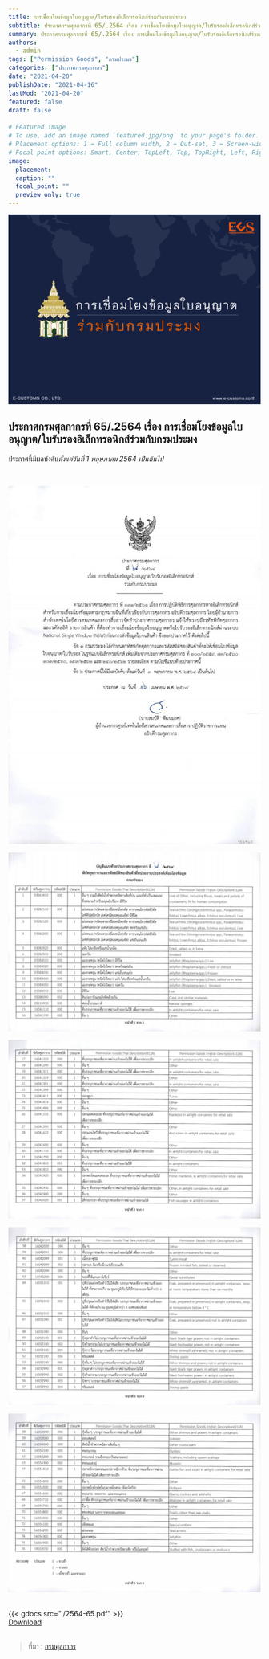 ```yaml
---
title: การเชื่่อมโยงข้อมูลใบอนุญาต/ใบรับรองอิเล็กทรอนิกส์ร่วมกับกรมประมง
subtitle: ประกาศกรมศุลกากรที่ 65/.2564 เรื่อง การเชื่่อมโยงข้อมูลใบอนุญาต/ใบรับรองอิเล็กทรอนิกส์ร่วมกับกรมประมง
summary: ประกาศกรมศุลกากรที่ 65/.2564 เรื่อง การเชื่่อมโยงข้อมูลใบอนุญาต/ใบรับรองอิเล็กทรอนิกส์ร่วมกับกรมประมง
authors:
  - admin
tags: ["Permission Goods", "กรมประมง"]
categories: ["ประกาศกรมศุลกากร"]
date: "2021-04-20"
publishDate: "2021-04-16"
lastMod: "2021-04-20"
featured: false
draft: false

# Featured image
# To use, add an image named `featured.jpg/png` to your page's folder.
# Placement options: 1 = Full column width, 2 = Out-set, 3 = Screen-width
# Focal point options: Smart, Center, TopLeft, Top, TopRight, Left, Right, BottomLeft, Bottom, BottomRight
image:
  placement:
  caption: ""
  focal_point: ""
  preview_only: true
---
```


![](featured.png)

## ประกาศกรมศุลกากรที่ 65/.2564 เรื่อง การเชื่่อมโยงข้อมูลใบอนุญาต/ใบรับรองอิเล็กทรอนิกส์ร่วมกับกรมประมง

ประกาศนี้มีผลบังคับ*ตั้งแต่วันที่ 1 พฤษภาคม 2564 เป็นต้นไป*

<br>

![](./img/2564-65jpg_Page1.jpg)

![](./img/2564-65jpg_Page2.jpg)

![](./img/2564-65jpg_Page3.jpg)

![](./img/2564-65jpg_Page4.jpg)

![](./img/2564-65jpg_Page5.jpg)

<br>
{{< gdocs src="./2564-65.pdf" >}}

<br>

<div class="article-tags">
<a class="badge badge-danger" href="./2564-65.pdf" target="_blank" id="download_files_new">Download</a> 
</div>
<br>

> ที่มา : [กรมศุลกากร](http://www.customs.go.th/cont_strc_download_with_docno_date.php?lang=th&top_menu=menu_homepage&current_id=14232832414d505f4d464b4b464b46)
